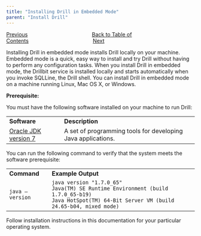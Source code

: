 ```yaml
---
title: "Installing Drill in Embedded Mode"
parent: "Install Drill"
---
```

[Previous](/docs/deploying-apache-drill-in-a-clustered-environment)<code>&nbsp;&nbsp;&nbsp;&nbsp;&nbsp;&nbsp;&nbsp;&nbsp;&nbsp;&nbsp;&nbsp;&nbsp;&nbsp;&nbsp;&nbsp;&nbsp;&nbsp;&nbsp;&nbsp;&nbsp;&nbsp;&nbsp;&nbsp;&nbsp;</code>[Back to Table of Contents](/docs)<code>&nbsp;&nbsp;&nbsp;&nbsp;&nbsp;&nbsp;&nbsp;&nbsp;&nbsp;&nbsp;&nbsp;&nbsp;&nbsp;&nbsp;&nbsp;&nbsp;&nbsp;&nbsp;&nbsp;&nbsp;&nbsp;&nbsp;&nbsp;&nbsp;</code>[Next](/docs/installing-drill-on-linux)

Installing Drill in embedded mode installs Drill locally on your machine.
Embedded mode is a quick, easy way to install and try Drill without having to
perform any configuration tasks. When you install Drill in embedded mode, the
Drillbit service is installed locally and starts automatically when you invoke
SQLLine, the Drill shell. You can install Drill in embedded mode on a machine
running Linux, Mac OS X, or Windows.

**Prerequisite:**

You must have the following software installed on your machine to run Drill:

<table ><tbody><tr><td ><strong>Software</strong></td><td ><strong>Description</strong></td></tr><tr><td ><a class="external-link" href="http://www.oracle.com/technetwork/java/javase/downloads/jdk7-downloads-1880260.html" rel="nofollow">Oracle JDK version 7</a></td><td >A set of programming tools for developing Java applications.</td></tr></tbody></table>

You can run the following command to verify that the system meets the software
prerequisite:

<table ><tbody><tr><td ><strong>Command</strong></td><td ><strong>Example Output</strong></td></tr><tr><td ><code>java –version</code></td><td ><code>java version &quot;1.7.0_65&quot;</code><br /><code>Java(TM) SE Runtime Environment (build 1.7.0_65-b19)</code><br /><code>Java HotSpot(TM) 64-Bit Server VM (build 24.65-b04, mixed mode)</code></td></tr></tbody></table>

Follow installation instructions in this documentation for your particular operating system.
